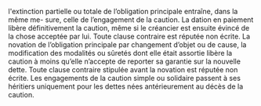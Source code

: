 l'extinction partielle ou totale de l’obligation principale entraîne, dans la même me-
sure, celle de l’engagement de la caution.
La dation en paiement libère définitivement la caution, même si le créancier est
ensuite évincé de la chose acceptée par lui. Toute clause contraire est réputée
non écrite.
La novation de l’obligation principale par changement d’objet ou de cause, la
modification des modalités ou sûretés dont elle était assortie libère la caution
à moins qu’elle n’accepte de reporter sa garantie sur la nouvelle dette. Toute
clause contraire stipulée avant la novation est réputée non écrite.
Les engagements de la caution simple ou solidaire passent à ses héritiers
uniquement pour les dettes nées antérieurement au décès de la caution.